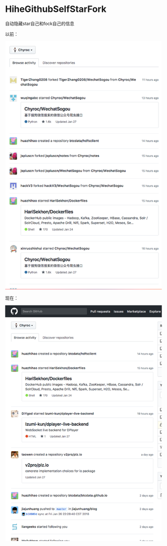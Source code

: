 # HiheGithubSelfStarFork

自动隐藏star自己和fock自己的信息

以前：

![](../screenshot/before.png)

现在：

![](../screenshot/after.png)
